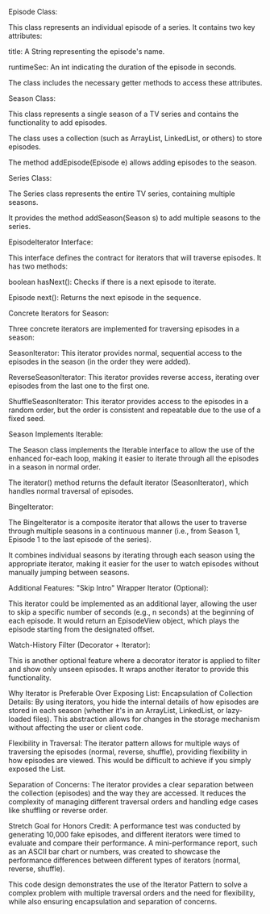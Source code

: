 Episode Class:

This class represents an individual episode of a series. It contains two key attributes:

title: A String representing the episode's name.

runtimeSec: An int indicating the duration of the episode in seconds.

The class includes the necessary getter methods to access these attributes.

Season Class:

This class represents a single season of a TV series and contains the functionality to add episodes.

The class uses a collection (such as ArrayList, LinkedList, or others) to store episodes.

The method addEpisode(Episode e) allows adding episodes to the season.

Series Class:

The Series class represents the entire TV series, containing multiple seasons.

It provides the method addSeason(Season s) to add multiple seasons to the series.

EpisodeIterator Interface:

This interface defines the contract for iterators that will traverse episodes. It has two methods:

boolean hasNext(): Checks if there is a next episode to iterate.

Episode next(): Returns the next episode in the sequence.

Concrete Iterators for Season:

Three concrete iterators are implemented for traversing episodes in a season:

SeasonIterator: This iterator provides normal, sequential access to the episodes in the season (in the order they were added).

ReverseSeasonIterator: This iterator provides reverse access, iterating over episodes from the last one to the first one.

ShuffleSeasonIterator: This iterator provides access to the episodes in a random order, but the order is consistent and repeatable due to the use of a fixed seed.

Season Implements Iterable<Episode>:

The Season class implements the Iterable<Episode> interface to allow the use of the enhanced for-each loop, making it easier to iterate through all the episodes in a season in normal order.

The iterator() method returns the default iterator (SeasonIterator), which handles normal traversal of episodes.

BingeIterator:

The BingeIterator is a composite iterator that allows the user to traverse through multiple seasons in a continuous manner (i.e., from Season 1, Episode 1 to the last episode of the series).

It combines individual seasons by iterating through each season using the appropriate iterator, making it easier for the user to watch episodes without manually jumping between seasons.

Additional Features:
"Skip Intro" Wrapper Iterator (Optional):

This iterator could be implemented as an additional layer, allowing the user to skip a specific number of seconds (e.g., n seconds) at the beginning of each episode. It would return an EpisodeView object, which plays the episode starting from the designated offset.

Watch-History Filter (Decorator + Iterator):

This is another optional feature where a decorator iterator is applied to filter and show only unseen episodes. It wraps another iterator to provide this functionality.

Why Iterator is Preferable Over Exposing List<Episode>:
Encapsulation of Collection Details: By using iterators, you hide the internal details of how episodes are stored in each season (whether it's in an ArrayList, LinkedList, or lazy-loaded files). This abstraction allows for changes in the storage mechanism without affecting the user or client code.

Flexibility in Traversal: The iterator pattern allows for multiple ways of traversing the episodes (normal, reverse, shuffle), providing flexibility in how episodes are viewed. This would be difficult to achieve if you simply exposed the List<Episode>.

Separation of Concerns: The iterator provides a clear separation between the collection (episodes) and the way they are accessed. It reduces the complexity of managing different traversal orders and handling edge cases like shuffling or reverse order.

Stretch Goal for Honors Credit:
A performance test was conducted by generating 10,000 fake episodes, and different iterators were timed to evaluate and compare their performance. A mini-performance report, such as an ASCII bar chart or numbers, was created to showcase the performance differences between different types of iterators (normal, reverse, shuffle).

This code design demonstrates the use of the Iterator Pattern to solve a complex problem with multiple traversal orders and the need for flexibility, while also ensuring encapsulation and separation of concerns.
